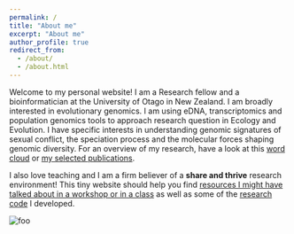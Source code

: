```yaml
---
permalink: /
title: "About me"
excerpt: "About me"
author_profile: true
redirect_from: 
  - /about/
  - /about.html
---
```


Welcome to my personal website! I am a Research fellow and a bioinformatician at the University of Otago in New Zealand. I am broadly interested in evolutionary genomics. I am using eDNA, transcriptomics and population genomics tools to approach research question in Ecology and Evolution. I have specific interests in understanding genomic signatures of sexual conflict, the speciation process and the molecular forces shaping genomic diversity. For an overview of my research, have a look at this [word cloud](https://ldutoit.github.io/publications#word-cloud) or [my selected publications](https://ldutoit.github.io/publications#selected-publications).

I also love teaching and I am a firm believer of a **share and thrive**  research environment! This tiny website should help you find [resources I might have talked about in a workshop or in a class](https://ldutoit.github.io/teaching/) as well as some of the [research code](https://ldutoit.github.io/code/) I developed. 

<html class="gr__ldutoit_github_io"><head></head><body data-gr-c-s-loaded="true">
    <img src="../collage_home.png" alt="foo">

</body></html>


